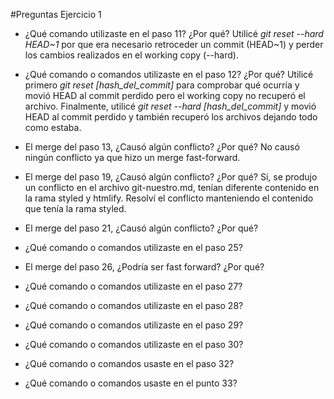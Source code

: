 #Preguntas Ejercicio 1

* ¿Qué comando utilizaste en el paso 11? ¿Por qué?
Utilicé *git reset --hard HEAD~1* por que era necesario retroceder un commit (HEAD~1) y perder los cambios realizados en el working copy (--hard).

* ¿Qué comando o comandos utilizaste en el paso 12? ¿Por qué?
Utilicé primero *git reset [hash_del_commit]* para comprobar qué ocurría y movió HEAD al commit perdido pero el working copy no recuperó el archivo.
Finalmente, utilicé *git reset --hard [hash_del_commit]* y movió HEAD al commit perdido y también recuperó los archivos dejando todo como estaba.

* El merge del paso 13, ¿Causó algún conflicto? ¿Por qué?
No causó ningún conflicto ya que hizo un merge fast-forward.

* El merge del paso 19, ¿Causó algún conflicto? ¿Por qué?
Si, se produjo un conflicto en el archivo git-nuestro.md, tenían diferente contenido en la rama styled y htmlify. Resolví el conflicto manteniendo
el contenido que tenía la rama styled.

* El merge del paso 21, ¿Causó algún conflicto? ¿Por qué?


* ¿Qué comando o comandos utilizaste en el paso 25?

* El merge del paso 26, ¿Podría ser fast forward? ¿Por qué?

* ¿Qué comando o comandos utilizaste en el paso 27?

* ¿Qué comando o comandos utilizaste en el paso 28?

* ¿Qué comando o comandos utilizaste en el paso 29?

* ¿Qué comando o comandos utilizaste en el paso 30?

* ¿Qué comando o comandos usaste en el paso 32?

* ¿Qué comando o comandos usaste en el punto 33?

